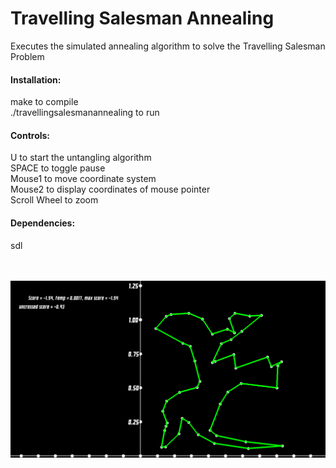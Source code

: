 <h1>Travelling Salesman Annealing</h1>
Executes the simulated annealing algorithm to solve the Travelling Salesman Problem

<h4>Installation:</h4>
make to compile<br>
./travellingsalesmanannealing to run<br>

<h4>Controls:</h4>
U to start the untangling algorithm<br>
SPACE to toggle pause<br>
Mouse1 to move coordinate system<br>
Mouse2 to display coordinates of mouse pointer<br>
Scroll Wheel to zoom<br>

<h4>Dependencies:</h4>
sdl
<br>
<br>
<br>

![text](screenshot.png)
